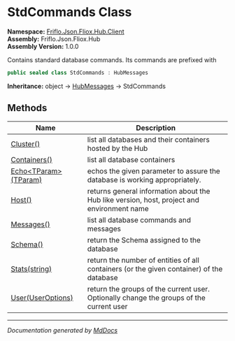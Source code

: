 ﻿<!--  
  <auto-generated>   
    The contents of this file were generated by a tool.  
    Changes to this file may be list if the file is regenerated  
  </auto-generated>   
-->

# StdCommands Class

**Namespace:** [Friflo.Json.Fliox.Hub.Client](../index.md)  
**Assembly:** Friflo.Json.Fliox.Hub  
**Assembly Version:** 1.0.0

Contains standard database commands. Its commands are prefixed with 

```csharp
public sealed class StdCommands : HubMessages
```

**Inheritance:** object → [HubMessages](../HubMessages/index.md) → StdCommands

## Methods

| Name                                      | Description                                                                                |
| ----------------------------------------- | ------------------------------------------------------------------------------------------ |
| [Cluster()](methods/Cluster.md)           | list all databases and their containers hosted by the Hub                                  |
| [Containers()](methods/Containers.md)     | list all database containers                                                               |
| [Echo\<TParam\>(TParam)](methods/Echo.md) | echos the given parameter to assure the database is working appropriately.                 |
| [Host()](methods/Host.md)                 | returns general information about the Hub like version, host, project and environment name |
| [Messages()](methods/Messages.md)         | list all database commands and messages                                                    |
| [Schema()](methods/Schema.md)             | return the Schema assigned to the database                                                 |
| [Stats(string)](methods/Stats.md)         | return the number of entities of all containers (or the given container) of the database   |
| [User(UserOptions)](methods/User.md)      | return the groups of the current user. Optionally change the groups of the current user    |

___

*Documentation generated by [MdDocs](https://github.com/ap0llo/mddocs)*
